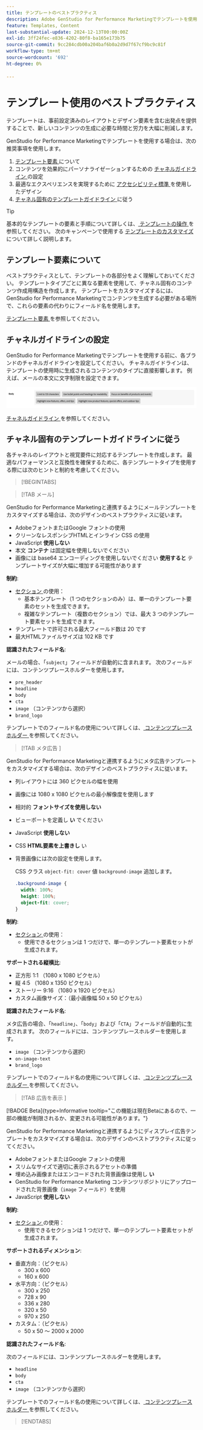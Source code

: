 ```yaml
---
title: テンプレートのベストプラクティス
description: Adobe GenStudio for Performance Marketingでテンプレートを使用する際は、ベストプラクティスに従ってください。
feature: Templates, Content
last-substantial-update: 2024-12-13T00:00:00Z
exl-id: 3ff24fec-e836-4202-80f8-ba165e173b75
source-git-commit: 9cc284cdb00a204baf6b0a2d9d7f67cf9bc9c81f
workflow-type: tm+mt
source-wordcount: '692'
ht-degree: 0%

---
```


# テンプレート使用のベストプラクティス

テンプレートは、事前設定済みのレイアウトとデザイン要素を含む出発点を提供することで、新しいコンテンツの生成に必要な時間と労力を大幅に削減します。

GenStudio for Performance Marketingでテンプレートを使用する場合は、次の推奨事項を使用します。

1. [ テンプレート要素 ](#know-about-template-elements) について
1. コンテンツを効果的にパーソナライゼーションするための [ チャネルガイドライン ](#configure-channel-guidelines) の設定
1. 最適なエクスペリエンスを実現するために [ アクセシビリティ標準 ](accessibility-for-templates.md) を使用したデザイン
1. [ チャネル固有のテンプレートガイドライン ](#follow-channel-specific-template-guidelines) に従う

>[!TIP]
>
>基本的なテンプレートの要素と手順について詳しくは、[ テンプレートの操作 ](use-templates.md) を参照してください。 次のキャンペーンで使用する [ テンプレートのカスタマイズ ](customize-template.md) について詳しく説明します。

## テンプレート要素について

ベストプラクティスとして、テンプレートの各部分をよく理解しておいてください。 テンプレートタイプごとに異なる要素を使用して、チャネル固有のコンテンツ作成用構造を作成します。 テンプレートをカスタマイズするには、GenStudio for Performance Marketingでコンテンツを生成する必要がある場所で、これらの要素の代わりにフィールド名を使用します。

[ テンプレート要素 ](use-templates.md#template-elements) を参照してください。

## チャネルガイドラインの設定

GenStudio for Performance Marketingでテンプレートを使用する前に、各ブランドのチャネルガイドラインを設定してください。 チャネルガイドラインは、テンプレートの使用時に生成されるコンテンツのタイプに直接影響します。 例えば、メールの本文に文字制限を設定できます。

![ ボディ仕様 ](/help/assets/channel-email-body.png)

[ チャネルガイドライン ](/help/user-guide/guidelines/brands.md#channel-guidelines) を参照してください。

## チャネル固有のテンプレートガイドラインに従う

各チャネルのレイアウトと視覚要件に対応するテンプレートを作成します。 最適なパフォーマンスと互換性を確保するために、各テンプレートタイプを使用する際には次のヒントと制約を考慮してください。

>[!BEGINTABS]

>[!TAB メール]

GenStudio for Performance Marketingと連携するようにメールテンプレートをカスタマイズする場合は、次のデザインのベストプラクティスに従います。

- AdobeフォントまたはGoogle フォントの使用
- クリーンなレスポンシブHTMLとインライン CSS の使用
- JavaScript **使用しない**
- 本文 **コンテナ** は固定幅を使用しないでください
- 画像には base64 エンコーディングを使用しないでください **使用すると** テンプレートサイズが大幅に増加する可能性があります

**制約**:

- [ セクション ](customize-template.md#sections-or-groups) の使用：
   - 基本テンプレート（1 つのセクションのみ）は、単一のテンプレート要素のセットを生成できます。
   - 複雑なテンプレート（複数のセクション）では、最大 3 つのテンプレート要素セットを生成できます。
- テンプレートで許可される最大フィールド数は 20 です
- 最大HTMLファイルサイズは 102 KB です

**認識されたフィールド名**:

メールの場合、「`subject`」フィールドが自動的に含まれます。 次のフィールドには、コンテンツプレースホルダーを使用します。

- `pre_header`
- `headline`
- `body`
- `cta`
- `image` （コンテンツから選択）
- `brand_logo`

テンプレートでのフィールド名の使用について詳しくは、[ コンテンツプレースホルダー ](customize-template.md#content-placeholders) を参照してください。

>[!TAB  メタ広告 ]

GenStudio for Performance Marketingと連携するようにメタ広告テンプレートをカスタマイズする場合は、次のデザインのベストプラクティスに従います。

- 列レイアウトには 360 ピクセルの幅を使用
- 画像には 1080 x 1080 ピクセルの最小解像度を使用します
- 相対的 **フォントサイズを使用しない**
- ビューポートを定義し **い** でください
- JavaScript **使用しない**
- CSS **HTML要素を上書きし** い
- 背景画像には次の設定を使用します。

  CSS クラス `object-fit: cover` 値 `background-image` 追加します。

  ```css
  .background-image {
    width: 100%;
    height: 100%;
    object-fit: cover;
  }
  ```

**制約**:

- [ セクション ](customize-template.md#sections-or-groups) の使用：
   - 使用できるセクションは 1 つだけで、単一のテンプレート要素セットが生成されます。

**サポートされる縦横比**:

- 正方形 1:1 （1080 x 1080 ピクセル）
- 縦 4:5 （1080 x 1350 ピクセル）
- ストーリー 9:16 （1080 x 1920 ピクセル）
- カスタム画像サイズ：（最小画像幅 50 x 50 ピクセル）

**認識されたフィールド名**:

メタ広告の場合、「`headline`」、「`body`」および「`CTA`」フィールドが自動的に生成されます。 次のフィールドには、コンテンツプレースホルダーを使用します。

- `image` （コンテンツから選択）
- `on-image-text`
- `brand_logo`

テンプレートでのフィールド名の使用について詳しくは、[ コンテンツプレースホルダー ](customize-template.md#content-placeholders) を参照してください。

>[!TAB  広告を表示 ]

[!BADGE Beta]{type=Informative tooltip="この機能は現在Betaにあるので、一部の機能が制限されるか、変更される可能性があります。"}

GenStudio for Performance Marketingと連携するようにディスプレイ広告テンプレートをカスタマイズする場合は、次のデザインのベストプラクティスに従ってください。

- AdobeフォントまたはGoogle フォントの使用
- スリムなサイズで適切に表示されるアセットの準備
- 埋め込み画像またはエンコードされた背景画像は使用し **い**
- GenStudio for Performance Marketing コンテンツリポジトリにアップロードされた背景画像（`image` フィールド）を使用
- JavaScript **使用しない**

**制約**:

- [ セクション ](customize-template.md#sections-or-groups) の使用：
   - 使用できるセクションは 1 つだけで、単一のテンプレート要素セットが生成されます。

**サポートされるディメンション**:

- 垂直方向：（ピクセル）
   - 300 x 600
   - 160 x 600&#x200B;
- 水平方向：（ピクセル）
   - 300 x 250
   - 728 x 90
   - 336 x 280
   - 320 x 50
   - 970 x 250&#x200B;
- カスタム：（ピクセル）
   - 50 x 50 ～ 2000 x 2000

**認識されたフィールド名**:

次のフィールドには、コンテンツプレースホルダーを使用します。

- `headline`
- `body`
- `cta`
- `image` （コンテンツから選択）

テンプレートでのフィールド名の使用について詳しくは、[ コンテンツプレースホルダー ](customize-template.md#content-placeholders) を参照してください。

>[!ENDTABS]
